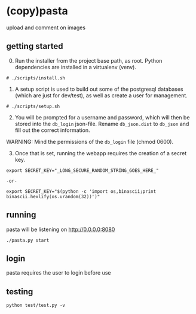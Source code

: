 # (copy)pasta

upload and comment on images


## getting started

0. Run the installer from the project base path, as root. Python
dependencies are installed in a virtualenv (venv).
```
# ./scripts/install.sh
```

1. A setup script is used to build out some of the postgresql databases
(which are just for dev/test), as well as create a user for management.
```
# ./scripts/setup.sh
```

2. You will be prompted for a username and password, which will then be stored
into the `db_login` json-file. Rename `db_json.dist` to `db_json` and fill
out the correct information.

WARNING: Mind the permissions of the `db_login` file (chmod 0600).

3. Once that is set, running the webapp requires the creation of a secret key.
```
export SECRET_KEY="_LONG_SECURE_RANDOM_STRING_GOES_HERE_"

-or-

export SECRET_KEY="$(python -c 'import os,binascii;print binascii.hexlify(os.urandom(32))')"
```

## running
pasta will be listening on http://0.0.0.0:8080
```
./pasta.py start
```

## login
pasta requires the user to login before use

## testing
```
python test/test.py -v
```
